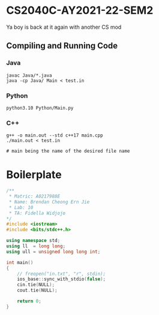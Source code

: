 # CS2040C-AY2021-22-SEM2
Ya boy is back at it again with another CS mod

## Compiling and Running Code

### Java

```
javac Java/*.java
java -cp Java/ Main < test.in
```

### Python

```
python3.10 Python/Main.py
```

### C++

```
g++ -o main.out --std c++17 main.cpp
./main.out < test.in

# main being the name of the desired file name
```

# Boilerplate 

```cpp
/**
 * Matric: A0217988E
 * Name: Brendan Cheong Ern Jie
 * Lab: 10
 * TA: Fidella Widjojo
*/
#include <iostream>
#include <bits/stdc++.h>

using namespace std;
using ll  = long long;
using ull = unsigned long long int;

int main() 
{
    // freopen("in.txt", "r", stdin);
    ios_base::sync_with_stdio(false);
    cin.tie(NULL);
    cout.tie(NULL);

    return 0;
}

```